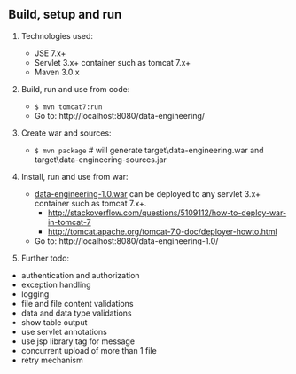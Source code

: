 ## Build, setup and run

1. Technologies used:
   - JSE 7.x+
   - Servlet 3.x+ container such as tomcat 7.x+
   - Maven 3.0.x

1. Build, run and use from code:
   - <code>$ mvn tomcat7:run</code>
   - Go to: http://localhost:8080/data-engineering/

1. Create war and sources:
   - <code>$ mvn package</code> # will generate target\data-engineering.war and target\data-engineering-sources.jar

1. Install, run and use from war:
   - <a href="../../lib/data-engineering-1.0.war">data-engineering-1.0.war</a> can be deployed to any servlet 3.x+ container such as tomcat 7.x+.
       - http://stackoverflow.com/questions/5109112/how-to-deploy-war-in-tomcat-7
       - http://tomcat.apache.org/tomcat-7.0-doc/deployer-howto.html
   - Go to: http://localhost:8080/data-engineering-1.0/

1. Further todo:
  - authentication and authorization
  - exception handling
  - logging
  - file and file content validations
  - data and data type validations
  - show table output
  - use servlet annotations
  - use jsp library tag for message
  - concurrent upload of more than 1 file
  - retry mechanism


